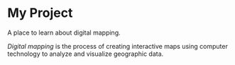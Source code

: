 # My Project

A place to learn about digital mapping.

*Digital mapping* is the process of creating interactive maps using computer technology to analyze and visualize geographic data.
